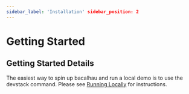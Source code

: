 ```yaml
---
sidebar_label: 'Installation' sidebar_position: 2
---
```


# Getting Started

## Getting Started Details

The easiest way to spin up bacalhau and run a local demo is to use the devstack command. Please see [Running Locally](https://github.com/filecoin-project/bacalhau/blob/main/docs/running_locally.md) for instructions.
